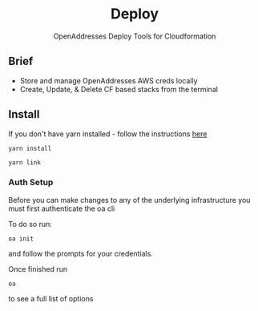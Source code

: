 <h1 align="center">Deploy</h1>

<p align="center">OpenAddresses Deploy Tools for Cloudformation</p>

## Brief

- Store and manage OpenAddresses AWS creds locally
- Create, Update, & Delete CF based stacks from the terminal

## Install

If you don't have yarn installed - follow the instructions [here](https://yarnpkg.com/en/)

```
yarn install

yarn link
```

### Auth Setup

Before you can make changes to any of the underlying infrastructure you must first authenticate the oa cli

To do so run:

```
oa init
```

and follow the prompts for your credentials.

Once finished run

```
oa
```

to see a full list of options
